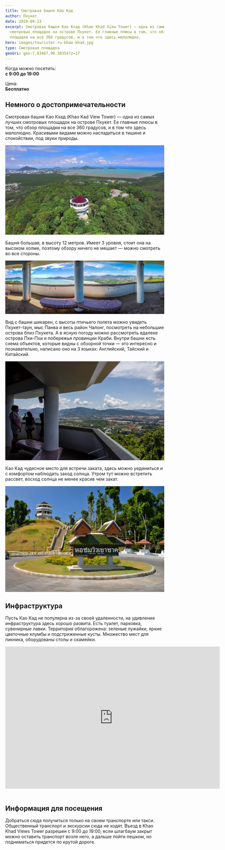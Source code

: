 ```yaml
---
title: Смотровая башня Као Кад
author: Пхукет
date: 2020-09-23
excerpt: Смотровая башня Као Кхад (Khao Khad View Tower) — одна из самых лучших
  смотровых площадок на острове Пхукет. Ее главные плюсы в том, что обзор
  площадки на все 360 градусов, и в том что здесь малолюдно.
hero: images/tourister.ru-khao-khad.jpg
type: Смотровая площадка
geoUri: geo:7.83467,98.38354?z=17
---
```

Когда можно посетить:  
**с 9:00 до 19:00**


Цена:  
**Бесплатно**

## Немного о достопримечательности

Смотровая башня Као Кхад (Khao Kad View Tower) — одна из самых лучших смотровых площадок на острове Пхукет. Ее главные плюсы в том, что обзор площадки на все 360 градусов, и в том что здесь малолюдно. Красивыми видами можно насладиться в тишине и спокойствии, под звуки природы.

![Смотровая башня Као Кхад (Khao Khad View Tower)](images/ytimg.com-khao-khad.jpg "Источник ytimg.com")

Башня большая, в высоту 12 метров. Имеет 3 уровня, стоит она на высоком холме, поэтому обзору ничего не мешает — можно смотреть во все стороны.

![Смотровая башня Као Кхад (Khao Khad View Tower)](images/life-trip.ru-khao-khad.jpg "Источник Life-trip.ru")

Вид с башни шикарен, с высоты птичьего полета можно увидеть Пхукет-таун, мыс Панва и весь район Чалонг, посмотреть на небольшие острова близ Пхукета. А в ясную погоду можно рассмотреть вдалеке острова Пхи-Пхи и побережья провинции Краби. Внутри башни есть схема объектов, которые видны с обзорной точки — это интересно и познавательно, написано оно на 3 языках: Английский, Тайский и Китайский.

![Смотровая башня Као Кхад (Khao Khad View Tower)](images/khao-khad.jpg)

Као Кад чудесное место для встречи заката, здесь можно уединиться и с комфортом наблюдать заход солнца. Утром тут можно встретить рассвет, восход солнца не менее красив чем закат.

![Смотровая башня Као Кхад (Khao Khad View Tower)](images/willythuan-khao-khad.jpg "Источник WillyThuan")

## Инфраструктура

Пусть Као Кад не популярна из-за своей удаленности, на удивление инфраструктура здесь хорошо развита. Есть туалет, парковка, сувенирные лавки. Территория облагорожена: зеленые лужайки, яркие цветочные клумбы и подстриженные кусты. Множество мест для пикника, оборудованы столы и скамейки. 

<iframe src="https://www.google.com/maps/embed?pb=!4v1607103814013!6m8!1m7!1sCAoSK0FGMVFpcE1Hb1g5QjRnSkZtR0tMS0FkTU1SMy1RMmdiTFZsX0R0SWZld3M.!2m2!1d7.825235297354011!2d98.38126687676618!3f320.68004619631193!4f-9.283809745198894!5f0.4000000000000002" width="680" height="450" frameborder="0" style="border:0;" allowfullscreen="" aria-hidden="false" tabindex="0"></iframe>
<br></br>

## Информация для посещения

Добраться сюда получиться только на своем транспорте или такси. Общественный транспорт и экскурсии сюда не ходят. Въезд в Khao Khad Views Tower разрешен с 9:00 до 19:00, если шлагбаум закрыт можно оставить транспорт возле него, а дальше пойти пешком, но подниматься придется по крутой дороге.